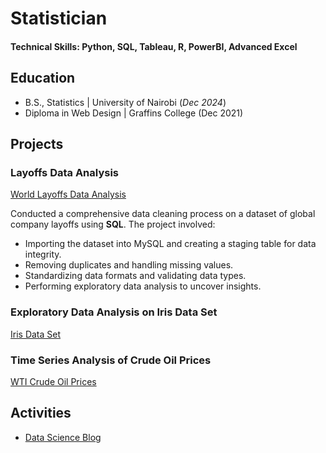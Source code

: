 # Statistician

#### Technical Skills: Python, SQL, Tableau, R, PowerBI, Advanced Excel

## Education
- B.S., Statistics | University of Nairobi (_Dec 2024_)
- Diploma in Web Design | Graffins College (Dec 2021)

## Projects
### Layoffs Data Analysis
[World Layoffs Data Analysis](https://github.com/hopemumbi/world_layoffs_data_analysis_using_sql-/)

Conducted a comprehensive data cleaning process on a dataset of global company layoffs using **SQL**. The project involved:

- Importing the dataset into MySQL and creating a staging table for data integrity.
- Removing duplicates and handling missing values.
- Standardizing data formats and validating data types.
- Performing exploratory data analysis to uncover insights.

### Exploratory Data Analysis on Iris Data Set
[Iris Data Set](https://rpubs.com/hopemumbi/iris-data-exploration)

### Time Series Analysis of Crude Oil Prices
[WTI Crude Oil Prices](https://rpubs.com/hopemumbi/iris-data-exploration)

## Activities

- [Data Science Blog](https://medium.com/@hopemumbi)
